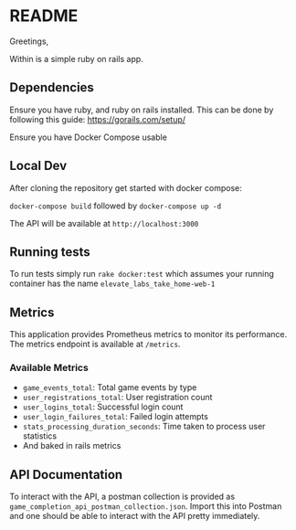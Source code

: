 # README

Greetings, 

Within is a simple ruby on rails app.

## Dependencies

Ensure you have ruby, and ruby on rails installed. This can be done by following this guide:
https://gorails.com/setup/

Ensure you have Docker Compose usable

## Local Dev

After cloning the repository get started with docker compose:

`docker-compose build` followed by `docker-compose up -d`

The API will be available at `http://localhost:3000`

## Running tests

To run tests simply run `rake docker:test` which assumes your running container has the name `elevate_labs_take_home-web-1`

## Metrics

This application provides Prometheus metrics to monitor its performance. The metrics endpoint is available at `/metrics`.

### Available Metrics
  - `game_events_total`: Total game events by type
  - `user_registrations_total`: User registration count
  - `user_logins_total`: Successful login count
  - `user_login_failures_total`: Failed login attempts
  - `stats_processing_duration_seconds`: Time taken to process user statistics
  - And baked in rails metrics

## API Documentation

To interact with the API, a postman collection is provided as `game_completion_api_postman_collection.json`. Import this into Postman and one should be able to interact with the API pretty immediately.
